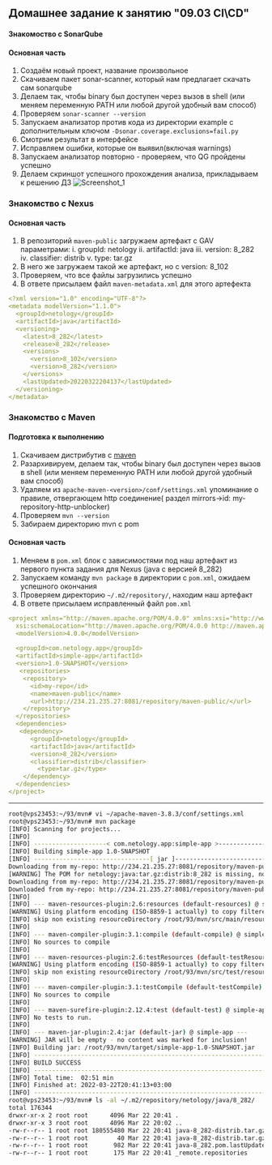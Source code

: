 ## Домашнее задание к занятию "09.03 CI\CD"


#### Знакомоство с SonarQube

#### Основная часть

1. Создаём новый проект, название произвольное
2. Скачиваем пакет sonar-scanner, который нам предлагает скачать сам sonarqube
3. Делаем так, чтобы binary был доступен через вызов в shell (или меняем переменную PATH или любой другой удобный вам способ)
4. Проверяем `sonar-scanner --version`
5. Запускаем анализатор против кода из директории example с дополнительным ключом `-Dsonar.coverage.exclusions=fail.py`
6. Смотрим результат в интерфейсе
7. Исправляем ошибки, которые он выявил(включая warnings)
8. Запускаем анализатор повторно - проверяем, что QG пройдены успешно
9. Делаем скриншот успешного прохождения анализа, прикладываем к решению ДЗ
![Screenshot_1](https://user-images.githubusercontent.com/76260506/160691926-8e318c9e-ffca-4767-bec8-3a03991d3fd4.png)
### Знакомство с Nexus

#### Основная часть

1. В репозиторий `maven-public` загружаем артефакт с GAV параметрами:
   i. groupId: netology
   ii. artifactId: java
   iii. version: 8_282
   iv. classifier: distrib
   v. type: tar.gz
2. В него же загружаем такой же артефакт, но с version: 8_102
3. Проверяем, что все файлы загрузились успешно
4. В ответе присылаем файл `maven-metadata.xml` для этого артефекта

```yaml
<?xml version="1.0" encoding="UTF-8"?>
<metadata modelVersion="1.1.0">
  <groupId>netology</groupId>
  <artifactId>java</artifactId>
  <versioning>
    <latest>8_282</latest>
    <release>8_282</release>
    <versions>
      <version>8_102</version>
      <version>8_282</version>
    </versions>
    <lastUpdated>20220322204137</lastUpdated>
  </versioning>
</metadata>
```
### Знакомство с Maven

#### Подготовка к выполнению

1. Скачиваем дистрибутив с [maven](https://maven.apache.org/download.cgi)
2. Разархивируем, делаем так, чтобы binary был доступен через вызов в shell (или меняем переменную PATH или любой другой удобный вам способ)
3. Удаляем из `apache-maven-<version>/conf/settings.xml` упоминание о правиле, отвергающем http соединение( раздел mirrors->id: my-repository-http-unblocker)
4. Проверяем `mvn --version`
5. Забираем директорию mvn с pom

#### Основная часть

1. Меняем в `pom.xml` блок с зависимостями под наш артефакт из первого пункта задания для Nexus (java с версией 8_282)
2. Запускаем команду `mvn package` в директории с `pom.xml`, ожидаем успешного окончания
3. Проверяем директорию `~/.m2/repository/`, находим наш артефакт
4. В ответе присылаем исправленный файл `pom.xml`

```yaml
<project xmlns="http://maven.apache.org/POM/4.0.0" xmlns:xsi="http://www.w3.org/2001/XMLSchema-instance"
  xsi:schemaLocation="http://maven.apache.org/POM/4.0.0 http://maven.apache.org/xsd/maven-4.0.0.xsd">
  <modelVersion>4.0.0</modelVersion>
 
  <groupId>com.netology.app</groupId>
  <artifactId>simple-app</artifactId>
  <version>1.0-SNAPSHOT</version>
   <repositories>
    <repository>
      <id>my-repo</id>
      <name>maven-public</name>
      <url>http://234.21.235.27:8081/repository/maven-public/</url>
    </repository>
  </repositories>
  <dependencies>
   <dependency>
      <groupId>netology</groupId>
      <artifactId>java</artifactId>
      <version>8_282</version>
      <classifier>distrib</classifier>
        <type>tar.gz</type>
    </dependency>
  </dependencies>
</project>
```
---
```bash
root@vps23453:~/93/mvn# vi ~/apache-maven-3.8.3/conf/settings.xml
root@vps23453:~/93/mvn# mvn package
[INFO] Scanning for projects...
[INFO] 
[INFO] --------------------< com.netology.app:simple-app >---------------------
[INFO] Building simple-app 1.0-SNAPSHOT
[INFO] --------------------------------[ jar ]---------------------------------
Downloading from my-repo: http://234.21.235.27:8081/repository/maven-public/netology/java/8_282/java-8_282.pom
[WARNING] The POM for netology:java:tar.gz:distrib:8_282 is missing, no dependency information available
Downloading from my-repo: http://234.21.235.27:8081/repository/maven-public/netology/java/8_282/java-8_282-distrib.tar.gz
Downloaded from my-repo: http://234.21.235.27:8081/repository/maven-public/netology/java/8_282/java-8_282-distrib.tar.gz (181 MB at 1.1 MB/s)
[INFO] 
[INFO] --- maven-resources-plugin:2.6:resources (default-resources) @ simple-app ---
[WARNING] Using platform encoding (ISO-8859-1 actually) to copy filtered resources, i.e. build is platform dependent!
[INFO] skip non existing resourceDirectory /root/93/mvn/src/main/resources
[INFO] 
[INFO] --- maven-compiler-plugin:3.1:compile (default-compile) @ simple-app ---
[INFO] No sources to compile
[INFO] 
[INFO] --- maven-resources-plugin:2.6:testResources (default-testResources) @ simple-app ---
[WARNING] Using platform encoding (ISO-8859-1 actually) to copy filtered resources, i.e. build is platform dependent!
[INFO] skip non existing resourceDirectory /root/93/mvn/src/test/resources
[INFO] 
[INFO] --- maven-compiler-plugin:3.1:testCompile (default-testCompile) @ simple-app ---
[INFO] No sources to compile
[INFO] 
[INFO] --- maven-surefire-plugin:2.12.4:test (default-test) @ simple-app ---
[INFO] No tests to run.
[INFO] 
[INFO] --- maven-jar-plugin:2.4:jar (default-jar) @ simple-app ---
[WARNING] JAR will be empty - no content was marked for inclusion!
[INFO] Building jar: /root/93/mvn/target/simple-app-1.0-SNAPSHOT.jar
[INFO] ------------------------------------------------------------------------
[INFO] BUILD SUCCESS
[INFO] ------------------------------------------------------------------------
[INFO] Total time:  02:51 min
[INFO] Finished at: 2022-03-22T20:41:13+03:00
[INFO] ------------------------------------------------------------------------
root@vps23453:~/93/mvn# ls -al ~/.m2/repository/netology/java/8_282/
total 176344
drwxr-xr-x 2 root root      4096 Mar 22 20:41 .
drwxr-xr-x 3 root root      4096 Mar 22 20:02 ..
-rw-r--r-- 1 root root 180555480 Mar 22 20:41 java-8_282-distrib.tar.gz
-rw-r--r-- 1 root root        40 Mar 22 20:41 java-8_282-distrib.tar.gz.sha1
-rw-r--r-- 1 root root       982 Mar 22 20:41 java-8_282.pom.lastUpdated
-rw-r--r-- 1 root root       175 Mar 22 20:41 _remote.repositories
```
